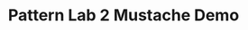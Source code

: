 ---
title: Pattern Lab 2 Mustache Demo
link: https://github.com/pattern-lab/starterkit-twig-base
tags:
  - demo-PL2
  - demo-content
  - code
image: /images/twig-base.png
---